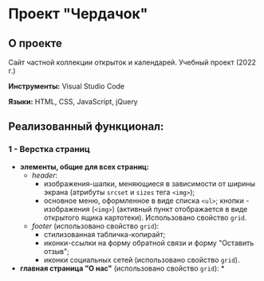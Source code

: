 # Проект "Чердачок" 

## О проекте
Сайт частной коллекции открыток и календарей. Учебный проект (2022 г.)

**Инструменты:** Visual Studio Code

**Языки:** HTML, CSS, JavaScript, jQuery

## Реализованный функционал:

### 1 - **Верстка страниц** 

  + **элементы, общие для всех страниц:**
     * *header*:
         - изображения-шапки, меняющиеся в зависимости от ширины экрана (атрибуты `srcset` и `sizes` тега `<img>`);
         - основное меню, оформленное в виде списка `<ul>`; кнопки - изображения (`<img>`) (активный пункт отображается в виде открытого ящика картотеки). Использовано свойство `grid`.
     * *footer* (использовано свойство `grid`):
         - стилизованная табличка-копирайт;
         - иконки-ссылки на форму обратной связи и форму "Оставить отзыв";
         - иконки социальных сетей (использовано свойство `grid`).
  + **главная страница "О нас"** (использовано свойство `grid`):
     *    
